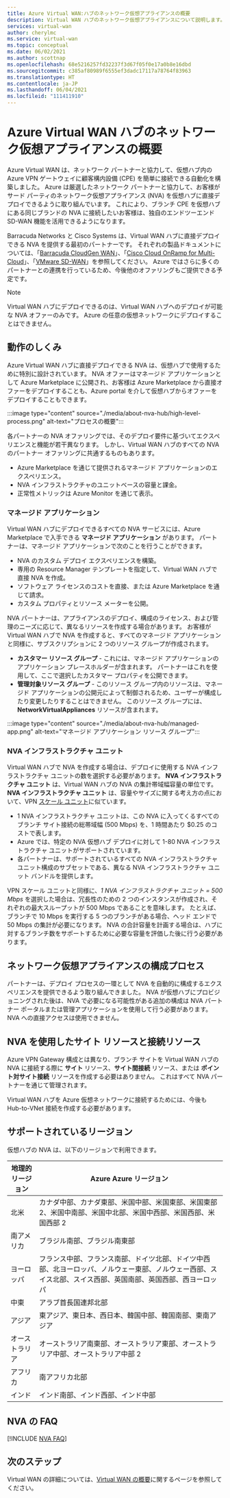 ```yaml
---
title: Azure Virtual WAN:ハブのネットワーク仮想アプライアンスの概要
description: Virtual WAN ハブのネットワーク仮想アプライアンスについて説明します。
services: virtual-wan
author: cherylmc
ms.service: virtual-wan
ms.topic: conceptual
ms.date: 06/02/2021
ms.author: scottnap
ms.openlocfilehash: 68e5216257fd32237f3d67f05f0e17a0b8e16dbd
ms.sourcegitcommit: c385af80989f6555ef3dadc17117a78764f83963
ms.translationtype: HT
ms.contentlocale: ja-JP
ms.lasthandoff: 06/04/2021
ms.locfileid: "111411910"
---
```

# <a name="about-network-virtual-appliance-in-an-azure-virtual-wan-hub"></a>Azure Virtual WAN ハブのネットワーク仮想アプライアンスの概要

Azure Virtual WAN は、ネットワーク パートナーと協力して、仮想ハブ内の Azure VPN ゲートウェイに顧客構内設備 (CPE) を簡単に接続できる自動化を構築しました。 Azure は厳選したネットワーク パートナーと協力して、お客様がサード パーティのネットワーク仮想アプライアンス (NVA) を仮想ハブに直接デプロイできるように取り組んでいます。 これにより、ブランチ CPE を仮想ハブにある同じブランドの NVA に接続したいお客様は、独自のエンドツーエンド SD-WAN 機能を活用できるようになります。

Barracuda Networks と Cisco Systems は、Virtual WAN ハブに直接デプロイできる NVA を提供する最初のパートナーです。  それぞれの製品ドキュメントについては、「[Barracuda CloudGen WAN](https://www.barracuda.com/products/cloudgenwan)」、「[Cisco Cloud OnRamp for Multi-Cloud](https://www.cisco.com/c/en/us/td/docs/routers/sdwan/configuration/cloudonramp/ios-xe-17/cloud-onramp-book-xe/cloud-onramp-multi-cloud.html#Cisco_Concept.dita_c61e0e7a-fff8-4080-afee-47b81e8df701)」、「[VMware SD-WAN](https://kb.vmware.com/s/article/82746)」を参照してください。 Azure ではさらに多くのパートナーとの連携を行っているため、今後他のオファリングもご提供できる予定です。

> [!NOTE]
> Virtual WAN ハブにデプロイできるのは、Virtual WAN ハブへのデプロイが可能な NVA オファーのみです。 Azure の任意の仮想ネットワークにデプロイすることはできません。

## <a name="how-does-it-work"></a><a name="how"></a>動作のしくみ

Azure Virtual WAN ハブに直接デプロイできる NVA は、仮想ハブで使用するために特別に設計されています。 NVA オファーはマネージド アプリケーションとして Azure Marketplace に公開され、お客様は Azure Marketplace から直接オファーをデプロイすることも、Azure portal を介して仮想ハブからオファーをデプロイすることもできます。

:::image type="content" source="./media/about-nva-hub/high-level-process.png" alt-text="プロセスの概要":::

各パートナーの NVA オファリングでは、そのデプロイ要件に基づいてエクスペリエンスと機能が若干異なります。 しかし、Virtual WAN ハブのすべての NVA のパートナー オファリングに共通するものもあります。

* Azure Marketplace を通じて提供されるマネージド アプリケーションのエクスペリエンス。
* NVA インフラストラクチャのユニットベースの容量と課金。
* 正常性メトリックは Azure Monitor を通じて表示。

### <a name="managed-application"></a><a name="managed"></a>マネージド アプリケーション

Virtual WAN ハブにデプロイできるすべての NVA サービスには、Azure Marketplace で入手できる **マネージド アプリケーション** があります。 パートナーは、マネージド アプリケーションで次のことを行うことができます。

* NVA のカスタム デプロイ エクスペリエンスを構築。
* 専用の Resource Manager テンプレートを指定して、Virtual WAN ハブで直接 NVA を作成。
* ソフトウェア ライセンスのコストを直接、または Azure Marketplace を通じて請求。
* カスタム プロパティとリソース メーターを公開。

NVA パートナーは、アプライアンスのデプロイ、構成のライセンス、および管理のニーズに応じて、異なるリソースを作成する場合があります。 お客様が Virtual WAN ハブで NVA を作成すると、すべてのマネージド アプリケーションと同様に、サブスクリプションに 2 つのリソース グループが作成されます。

* **カスタマー リソース グループ** - これには、マネージド アプリケーションのアプリケーション プレースホルダーが含まれます。 パートナーはこれを使用して、ここで選択したカスタマー プロパティを公開できます。
* **管理対象リソース グループ** - このリソース グループ内のリソースは、マネージド アプリケーションの公開元によって制御されるため、ユーザーが構成したり変更したりすることはできません。 このリソース グループには、**NetworkVirtualAppliances** リソースが含まれます。

:::image type="content" source="./media/about-nva-hub/managed-app.png" alt-text="マネージド アプリケーション リソース グループ":::

### <a name="nva-infrastructure-units"></a><a name="units"></a>NVA インフラストラクチャ ユニット

Virtual WAN ハブで NVA を作成する場合は、デプロイに使用する NVA インフラストラクチャ ユニットの数を選択する必要があります。 **NVA インフラストラクチャ ユニット** は、Virtual WAN ハブの NVA の集計帯域幅容量の単位です。 **NVA インフラストラクチャ ユニット** は、容量やサイズに関する考え方の点において、VPN [スケール ユニット](pricing-concepts.md#scale-unit)に似ています。

* 1 NVA インフラストラクチャ ユニットは、この NVA に入ってくるすべてのブランチ サイト接続の総帯域幅 (500 Mbps) を、1 時間あたり $0.25 のコストで表します。
* Azure では、特定の NVA 仮想ハブ デプロイに対して 1-80 NVA インフラストラクチャ ユニットがサポートされています。
* 各パートナーは、サポートされているすべての NVA インフラストラクチャ ユニット構成のサブセットである、異なる NVA インフラストラクチャ ユニット バンドルを提供します。

VPN スケール ユニットと同様に、*1 NVA インフラストラクチャ ユニット = 500 Mbps* を選択した場合は、冗長性のための 2 つのインスタンスが作成され、それぞれの最大スループットが 500 Mbps であることを意味します。 たとえば、ブランチで 10 Mbps を実行する 5 つのブランチがある場合、ヘッド エンドで 50 Mbps の集計が必要になります。 NVA の合計容量を計画する場合は、ハブに対するブランチ数をサポートするために必要な容量を評価した後に行う必要があります。

## <a name="network-virtual-appliance-configuration-process"></a><a name="configuration"></a>ネットワーク仮想アプライアンスの構成プロセス

パートナーは、デプロイ プロセスの一環として NVA を自動的に構成するエクスペリエンスを提供できるよう取り組んできました。 NVA が仮想ハブにプロビジョニングされた後は、NVA で必要になる可能性がある追加の構成は NVA パートナー ポータルまたは管理アプリケーションを使用して行う必要があります。 NVA への直接アクセスは使用できません。

## <a name="site-and-connection-resources-with-nvas"></a><a name="resources"></a>NVA を使用したサイト リソースと接続リソース

Azure VPN Gateway 構成とは異なり、ブランチ サイトを Virtual WAN ハブの NVA に接続する際に **サイト** リソース、**サイト間接続** リソース、または **ポイント対サイト接続** リソースを作成する必要はありません。 これはすべて NVA パートナーを通じて管理されます。

Virtual WAN ハブを Azure 仮想ネットワークに接続するためには、今後も Hub-to-VNet 接続を作成する必要があります。

## <a name="supported-regions"></a><a name="regions"></a>サポートされているリージョン

仮想ハブの NVA は、以下のリージョンで利用できます。

|地理的リージョン | Azure Azure リージョン|
|---|---|
| 北米| カナダ中部、カナダ東部、米国中部、米国東部、米国東部 2、米国中南部、米国中北部、米国中西部、米国西部、米国西部 2 |
| 南アメリカ | ブラジル南部、ブラジル南東部 |
| ヨーロッパ | フランス中部、フランス南部、ドイツ北部、ドイツ中西部、北ヨーロッパ、ノルウェー東部、ノルウェー西部、スイス北部、スイス西部、英国南部、英国西部、西ヨーロッパ|
|  中東 | アラブ首長国連邦北部 |
| アジア |  東アジア、東日本、西日本、韓国中部、韓国南部、東南アジア | 
| オーストラリア | オーストラリア南東部、オーストラリア東部、オーストラリア中部、オーストラリア中部 2|
| アフリカ | 南アフリカ北部 |
| インド | インド南部、インド西部、インド中部 | 

## <a name="nva-faq"></a>NVA の FAQ

[!INCLUDE [NVA FAQ](../../includes/virtual-wan-nva-hub-faq.md)]

## <a name="next-steps"></a>次のステップ

Virtual WAN の詳細については、[Virtual WAN の概要](virtual-wan-about.md)に関するページを参照してください。
